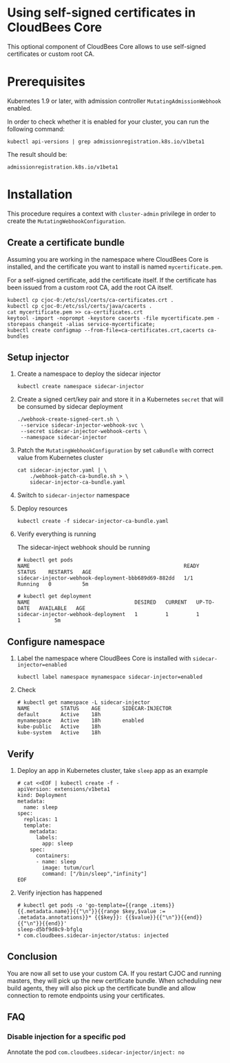 # Using self-signed certificates in CloudBees Core

This optional component of CloudBees Core allows to use self-signed certificates or custom root CA.

# Prerequisites

Kubernetes 1.9 or later, with admission controller `MutatingAdmissionWebhook` enabled.

In order to check whether it is enabled for your cluster, you can run the following command:
                              
```
kubectl api-versions | grep admissionregistration.k8s.io/v1beta1
```

The result should be:

```
admissionregistration.k8s.io/v1beta1
```

# Installation

This procedure requires a context with `cluster-admin` privilege in order to create the `MutatingWebhookConfiguration`.

## Create a certificate bundle

Assuming you are working in the namespace where CloudBees Core is installed,
and the certificate you want to install is named `mycertificate.pem`.

For a self-signed certificate, add the certificate itself.
If the certificate has been issued from a custom root CA, add the root CA itself.

```
kubectl cp cjoc-0:/etc/ssl/certs/ca-certificates.crt .
kubectl cp cjoc-0:/etc/ssl/certs/java/cacerts .
cat mycertificate.pem >> ca-certificates.crt
keytool -import -noprompt -keystore cacerts -file mycertificate.pem -storepass changeit -alias service-mycertificate;
kubectl create configmap --from-file=ca-certificates.crt,cacerts ca-bundles
```

## Setup injector

1. Create a namespace to deploy the sidecar injector

   ```
   kubectl create namespace sidecar-injector
   ```

2. Create a signed cert/key pair and store it in a Kubernetes `secret` that will be consumed by sidecar deployment

   ```
   ./webhook-create-signed-cert.sh \
    --service sidecar-injector-webhook-svc \
    --secret sidecar-injector-webhook-certs \
    --namespace sidecar-injector
   ```

3. Patch the `MutatingWebhookConfiguration` by set `caBundle` with correct value from Kubernetes cluster

   ```
   cat sidecar-injector.yaml | \
       ./webhook-patch-ca-bundle.sh > \
       sidecar-injector-ca-bundle.yaml
   ```

4. Switch to `sidecar-injector` namespace

5. Deploy resources

   ```
   kubectl create -f sidecar-injector-ca-bundle.yaml
   ```

6. Verify everything is running

   The sidecar-inject webhook should be running

   ```
   # kubectl get pods
   NAME                                                  READY     STATUS    RESTARTS   AGE
   sidecar-injector-webhook-deployment-bbb689d69-882dd   1/1       Running   0          5m

   # kubectl get deployment
   NAME                                  DESIRED   CURRENT   UP-TO-DATE   AVAILABLE   AGE
   sidecar-injector-webhook-deployment   1         1         1            1           5m
   ```

## Configure namespace

1. Label the namespace where CloudBees Core is installed with `sidecar-injector=enabled`

   ```
   kubectl label namespace mynamespace sidecar-injector=enabled
   ```

2. Check
   ```
   # kubectl get namespace -L sidecar-injector
   NAME          STATUS    AGE       SIDECAR-INJECTOR
   default       Active    18h
   mynamespace   Active    18h       enabled
   kube-public   Active    18h
   kube-system   Active    18h
   ```

## Verify

1. Deploy an app in Kubernetes cluster, take `sleep` app as an example

   ```
   # cat <<EOF | kubectl create -f -
   apiVersion: extensions/v1beta1
   kind: Deployment
   metadata:
     name: sleep
   spec:
     replicas: 1
     template:
       metadata:
         labels:
           app: sleep
       spec:
         containers:
         - name: sleep
           image: tutum/curl
           command: ["/bin/sleep","infinity"]
   EOF
   ```

2. Verify injection has happened
   ```
   # kubectl get pods -o 'go-template={{range .items}}{{.metadata.name}}{{"\n"}}{{range $key,$value := .metadata.annotations}}* {{$key}}: {{$value}}{{"\n"}}{{end}}{{"\n"}}{{end}}'
   sleep-d5bf9d8c9-bfglq
   * com.cloudbees.sidecar-injector/status: injected
   ```

## Conclusion

You are now all set to use your custom CA. If you restart CJOC and running masters, they will pick up the new certificate bundle.
When scheduling new build agents, they will also pick up the certificate bundle and allow connection to remote endpoints using your certificates.

## FAQ
### Disable injection for a specific pod

Annotate the pod `com.cloudbees.sidecar-injector/inject: no`